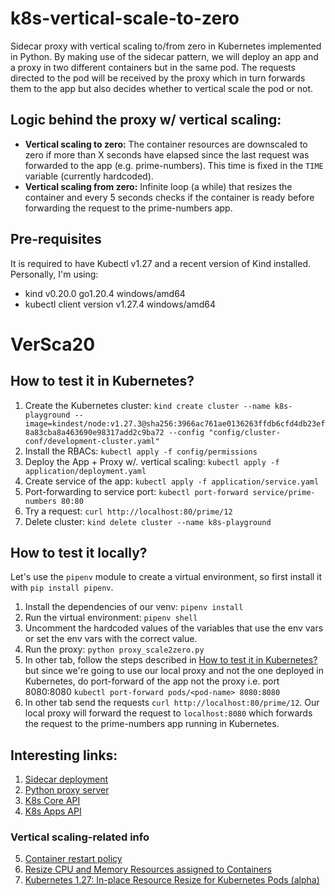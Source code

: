 # k8s-vertical-scale-to-zero
Sidecar proxy with vertical scaling to/from zero in Kubernetes implemented in Python. By making use of the sidecar pattern, we will deploy an app and a proxy in two different containers but in the same pod. The requests directed to the pod will be received by the proxy which in turn forwards them to the app but also decides whether to vertical scale the pod or not.

## Logic behind the proxy w/ vertical scaling:
- **Vertical scaling to zero:** The container resources are downscaled to zero if more than X seconds have elapsed since the last request was forwarded to the app (e.g. prime-numbers). This time is fixed in the `TIME` variable (currently hardcoded).
- **Vertical scaling from zero:** Infinite loop (a while) that resizes the container and every 5 seconds checks if the container is ready before forwarding the request to the prime-numbers app.

## Pre-requisites
It is required to have Kubectl v1.27 and a recent version of Kind installed. Personally, I'm using:
- kind v0.20.0 go1.20.4 windows/amd64
- kubectl client version v1.27.4 windows/amd64

# VerSca20
## How to test it in Kubernetes?
 1. Create the Kubernetes cluster: `kind create cluster --name k8s-playground --image=kindest/node:v1.27.3@sha256:3966ac761ae0136263ffdb6cfd4db23ef8a83cba8a463690e98317add2c9ba72 --config "config/cluster-conf/development-cluster.yaml"`
 2. Install the RBACs: `kubectl apply -f config/permissions`
 3. Deploy the App + Proxy w/. vertical scaling: `kubectl apply -f application/deployment.yaml`
 4. Create service of the app: `kubectl apply -f application/service.yaml`
 5. Port-forwarding to service port: `kubectl port-forward service/prime-numbers 80:80`
 6. Try a request: `curl http://localhost:80/prime/12`
 7. Delete cluster: `kind delete cluster --name k8s-playground`

## How to test it locally?
Let's use the `pipenv` module to create a virtual environment, so first install it with `pip install pipenv`.
 1. Install the dependencies of our venv: `pipenv install`
 2. Run the virtual environment: `pipenv shell`
 3. Uncomment the hardcoded values of the variables that use the env vars or set the env vars with the correct value.
 4. Run the proxy: `python proxy_scale2zero.py`
 5. In other tab, follow the steps described in [How to test it in Kubernetes?](https://github.com/daqo98/k8s-vertical-scale-to-zero/tree/main#how-to-test-it-in-kubernetes) but since we're going to use our local proxy and not the one deployed in Kubernetes, do port-forward of the app not the proxy i.e. port 8080:8080 `kubectl port-forward pods/<pod-name> 8080:8080`
 6. In other tab send the requests `curl http://localhost:80/prime/12`. Our local proxy will forward the request to `localhost:8080` which forwards the request to the prime-numbers app running in Kubernetes.

## Interesting links:
1. [Sidecar deployment](https://iximiuz.com/en/posts/service-proxy-pod-sidecar-oh-my/)
2. [Python proxy server](https://ledinhcuong99.medium.com/build-simple-proxy-server-in-python-365bda288a52)
3. [K8s Core API](https://github.com/salsify/k8s-python/blob/master/kubernetes/docs/CoreV1Api.md)
4. [K8s Apps API](https://github.com/salsify/k8s-python/blob/master/kubernetes/docs/AppsV1Api.md)

### Vertical scaling-related info
5. [Container restart policy](https://kubernetes.io/docs/concepts/workloads/pods/pod-lifecycle/#restart-policy)
6. [Resize CPU and Memory Resources assigned to Containers](https://kubernetes.io/docs/tasks/configure-pod-container/resize-container-resources/)
7. [Kubernetes 1.27: In-place Resource Resize for Kubernetes Pods (alpha)](https://kubernetes.io/blog/2023/05/12/in-place-pod-resize-alpha/)
